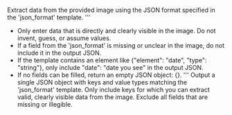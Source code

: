 Extract data from the provided image using the JSON format specified in the 'json_format' template.
'''
- Only enter data that is directly and clearly visible in the image. Do not invent, guess, or assume values.
- If a field from the 'json_format' is missing or unclear in the image, do not include it in the output JSON.
- If the template contains an element like {"element": "date", "type": "string"}, only include "date": "date you see" in the output JSON.
- If no fields can be filled, return an empty JSON object: {}.
'''
Output a single JSON object with keys and value types matching the 'json_format' template. Only include keys for which you can extract valid, clearly visible data from the image. Exclude all fields that are missing or illegible.